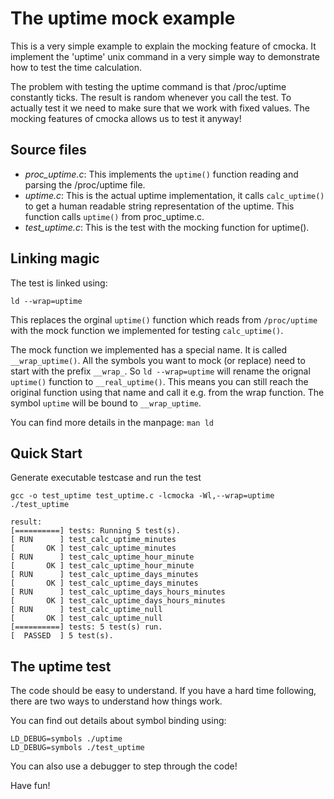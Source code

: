 The uptime mock example
=======================

This is a very simple example to explain the mocking feature of cmocka. It
implement the 'uptime' unix command in a very simple way to demonstrate how to
test the time calculation.

The problem with testing the uptime command is that /proc/uptime constantly
ticks. The result is random whenever you call the test. To actually test it
we need to make sure that we work with fixed values. The mocking features
of cmocka allows us to test it anyway!

Source files
------------

* *proc_uptime.c*: This implements the `uptime()` function reading and parsing
  the /proc/uptime file.
* *uptime.c*: This is the actual uptime implementation, it calls
  `calc_uptime()` to get a human readable string representation of the uptime.
  This function calls `uptime()` from proc_uptime.c.
* *test_uptime.c*: This is the test with the mocking function for uptime().

Linking magic
-------------

The test is linked using:

    ld --wrap=uptime

This replaces the orginal `uptime()` function which reads from `/proc/uptime`
with the mock function we implemented for testing `calc_uptime()`.

The mock function we implemented has a special name. It is called
`__wrap_uptime()`. All the symbols you want to mock (or replace) need to start
with the prefix `__wrap_`. So `ld --wrap=uptime` will rename the orignal
`uptime()` function to `__real_uptime()`. This means you can still reach the
original function using that name and call it e.g. from the wrap function.
The symbol `uptime` will be bound to `__wrap_uptime`.

You can find more details in the manpage: `man ld`

Quick Start
------------

Generate executable testcase and run the test

    gcc -o test_uptime test_uptime.c -lcmocka -Wl,--wrap=uptime
    ./test_uptime

    result:
    [==========] tests: Running 5 test(s).
    [ RUN      ] test_calc_uptime_minutes
    [       OK ] test_calc_uptime_minutes
    [ RUN      ] test_calc_uptime_hour_minute
    [       OK ] test_calc_uptime_hour_minute
    [ RUN      ] test_calc_uptime_days_minutes
    [       OK ] test_calc_uptime_days_minutes
    [ RUN      ] test_calc_uptime_days_hours_minutes
    [       OK ] test_calc_uptime_days_hours_minutes
    [ RUN      ] test_calc_uptime_null
    [       OK ] test_calc_uptime_null
    [==========] tests: 5 test(s) run.
    [  PASSED  ] 5 test(s).

The uptime test
---------------

The code should be easy to understand. If you have a hard time following, there
are two ways to understand how things work.

You can find out details about symbol binding using:

    LD_DEBUG=symbols ./uptime
    LD_DEBUG=symbols ./test_uptime

You can also use a debugger to step through the code!

Have fun!
